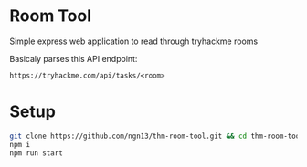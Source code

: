 # Room Tool
Simple express web application to read through tryhackme rooms

Basicaly parses this API endpoint:
```
https://tryhackme.com/api/tasks/<room>
```

# Setup
```bash
git clone https://github.com/ngn13/thm-room-tool.git && cd thm-room-tool
npm i
npm run start
```
